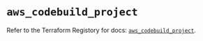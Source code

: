 # `aws_codebuild_project`

Refer to the Terraform Registory for docs: [`aws_codebuild_project`](https://www.terraform.io/docs/providers/aws/r/codebuild_project).
